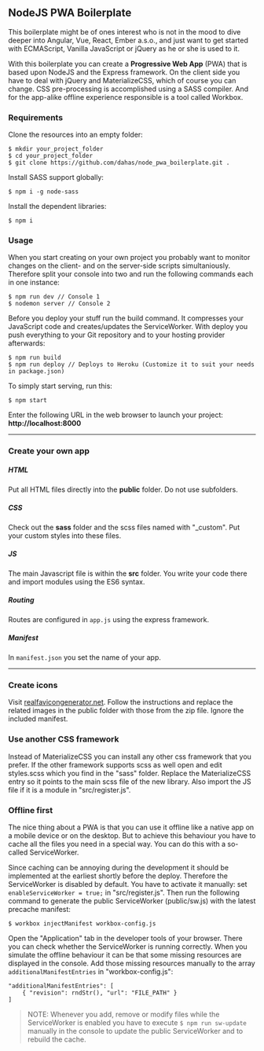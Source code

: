 ## NodeJS PWA Boilerplate

This boilerplate might be of ones interest who is not in the mood to dive deeper into Angular, Vue, React, Ember a.s.o., and just want to get started with ECMAScript, Vanilla JavaScript or jQuery as he or she is used to it.

With this boilerplate you can create a **Progressive Web App** (PWA) that is based upon NodeJS and the Express framework. On the client side you have to deal with jQuery and MaterializeCSS, which of course you can change. CSS pre-processing is accomplished using a SASS compiler. And for the app-alike offline experience responsible is a tool called Workbox.

### Requirements

Clone the resources into an empty folder:
```
$ mkdir your_project_folder
$ cd your_project_folder
$ git clone https://github.com/dahas/node_pwa_boilerplate.git .
```

Install SASS support globally:

```
$ npm i -g node-sass
```

Install the dependent libraries:
```
$ npm i
```

### Usage

When you start creating on your own project you probably want to monitor changes on the client- and on the server-side scripts simultaniously. Therefore split your console into two and run the following commands each in one instance:

```
$ npm run dev // Console 1
$ nodemon server // Console 2
```

Before you deploy your stuff run the build command. It compresses your JavaScript code and creates/updates the ServiceWorker. With deploy you push everything to your Git repository and to your hosting provider afterwards:

```
$ npm run build
$ npm run deploy // Deploys to Heroku (Customize it to suit your needs in package.json)
```

To simply start serving, run this:

```
$ npm start
```

Enter the following URL in the web browser to launch your project:  
**http://localhost:8000**

<hr>

### Create your own app  

##### HTML

Put all HTML files directly into the **public** folder. Do not use subfolders.

##### CSS

Check out the **sass** folder and the scss files named with "_custom". Put your custom styles into these files.

##### JS

The main Javascript file is within the **src** folder. You write your code there and import modules using the ES6 syntax.

##### Routing

Routes are configured in `app.js` using the express framework. 

##### Manifest

In `manifest.json` you set the name of your app.

<hr>

### Create icons

Visit [realfavicongenerator.net](https://realfavicongenerator.net). Follow the instructions and replace the related images in the public folder with those from the zip file. Ignore the included manifest.

### Use another CSS framework

Instead of MaterializeCSS you can install any other css framework that you prefer. If the other framework supports scss as well open and edit styles.scss which you find in the "sass" folder. Replace the MaterializeCSS entry so it points to the main scss file of the new library. Also import the JS file if it is a module in "src/register.js".

### Offline first

The nice thing about a PWA is that you can use it offline like a native app on a mobile device or on the desktop. But to achieve this behaviour you have to cache all the files you need in a special way. You can do this with a so-called ServiceWorker.

Since caching can be annoying during the development it should be implemented at the earliest shortly before the deploy. Therefore the ServiceWorker is disabled by default. You have to activate it manually: set `enableServiceWorker = true;` in "src/register.js". Then run the following command to generate the public ServiceWorker (public/sw.js) with the latest precache manifest:

```
$ workbox injectManifest workbox-config.js
```

Open the "Application" tab in the developer tools of your browser. There you can check whether the ServiceWorker is running correctly. When you simulate the offline behaviour it can be that some missing resources are displayed in the console. Add those missing resources manually to the array `additionalManifestEntries` in "workbox-config.js":

```
"additionalManifestEntries": [
    { "revision": rndStr(), "url": "FILE_PATH" }
]
```

> NOTE: Whenever you add, remove or modify files while the ServiceWorker is enabled you have to execute `$ npm run sw-update` manually in the console to update the public ServiceWorker and to rebuild the cache.